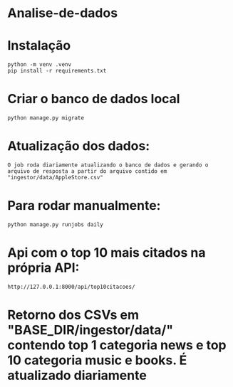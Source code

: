 # Analise-de-dados


# Instalação
```
python -m venv .venv
pip install -r requirements.txt
```

# Criar o banco de dados local
```
python manage.py migrate
```

# Atualização dos dados:
```
O job roda diariamente atualizando o banco de dados e gerando o arquivo de resposta a partir do arquivo contido em "ingestor/data/AppleStore.csv"
```

# Para rodar manualmente:
```
python manage.py runjobs daily
```

# Api com o top 10 mais citados na própria API:
```
http://127.0.0.1:8000/api/top10citacoes/
```

#  Retorno dos CSVs em "BASE_DIR/ingestor/data/" contendo top 1 categoria news e top 10 categoria music e books. É atualizado diariamente

